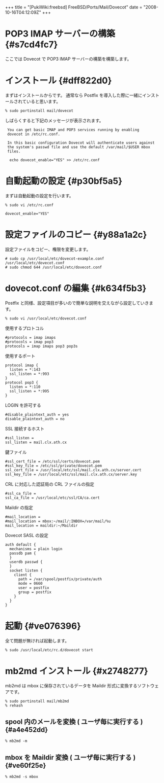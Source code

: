 +++
title = "[PukiWiki:freebsd] FreeBSD/Ports/Mail/Dovecot"
date = "2008-10-16T04:12:09Z"
+++


# POP3 IMAP サーバーの構築  {#s7cd4fc7}
ここでは Dovecot で POP3 IMAP サーバーの構築を構築します。

# インストール  {#dff822d0}
まずはインストールからです。
通常なら Postfix を導入した際に一緒にインストールされていると思います。


```
% sudo portinstall mail/dovecot

```

しばらくすると下記のメッセージが表示されます。


```
 You can get basic IMAP and POP3 services running by enabling
 dovecot in /etc/rc.conf.

 In this basic configuration Dovecot will authenticate users against
 the system's passwd file and use the default /var/mail/$USER mbox
 files.

  echo dovecot_enable="YES" >> /etc/rc.conf

```

# 自動起動の設定  {#p30bf5a5}
まずは自動起動の設定を行います。


```
% sudo vi /etc/rc.conf

dovecot_enable="YES"

```

# 設定ファイルのコピー  {#y88a1a2c}
設定ファイルをコピー、権限を変更します。


```
# sudo cp /usr/local/etc/dovecot-example.conf /usr/local/etc/dovecot.conf
# sudo chmod 644 /usr/local/etc/dovecot.conf

```

# dovecot.conf の編集  {#k634f5b3}
Postfix と同様、設定項目が多いので簡単な説明を交えながら設定していきます。


```
% sudo vi /usr/local/etc/dovecot.conf

```

使用するプロトコル

```
#protocols = imap imaps
#protocols = imap pop3
protocols = imap imaps pop3 pop3s

```

使用するポート

```
protocol imap {
  listen = *:143
  ssl_listen = *:993
}
protocol pop3 {
  listen = *:110
  ssl_listen = *:995
}

```

LOGIN を許可する

```
#disable_plaintext_auth = yes
disable_plaintext_auth = no

```

SSL 接続するホスト

```
#ssl_listen =
ssl_listen = mail.clx.ath.cx

```

鍵ファイル

```
#ssl_cert_file = /etc/ssl/certs/dovecot.pem
#ssl_key_file = /etc/ssl/private/dovecot.pem
ssl_cert_file = /usr/local/etc/ssl/mail.clx.ath.cx/server.cert
ssl_key_file = /usr/local/etc/ssl/mail.clx.ath.cx/server.key

```

CRL に対応した認証局の CRL ファイルの指定

```
#ssl_ca_file =
ssl_ca_file = /usr/local/etc/ssl/CA/ca.cert

```

Maildir の指定

```
#mail_location =
#mail_location = mbox:~/mail/:INBOX=/var/mail/%u
mail_location = maildir:~/Maildir

```

Dovecot SASL の設定

```
auth default {
  mechanisms = plain login
  passdb pam {
  }
  userdb passwd {
  }
  socket listen {
    client {
      path = /var/spool/postfix/private/auth
      mode = 0660
      user = postfix
      group = postfix
    }
  }
}

```

# 起動  {#ve076396}
全て問題が無ければ起動します。


```
% sudo /usr/local/etc/rc.d/dovecot start

```

# mb2md インストール  {#x2748277}
mb2md は mbox に保存されているデータを Maildir 形式に変換するソフトウェアです。


```
% sudo portinstall mail/mb2md
% rehash

```

## spool 内のメールを変換 ( ユーザ毎に実行する )  {#a4e452dd}


```
% mb2md -m

```

## mbox を Maildir 変換 ( ユーザ毎に実行する )  {#ve60f25e}


```
% mb2md -s mbox
```

